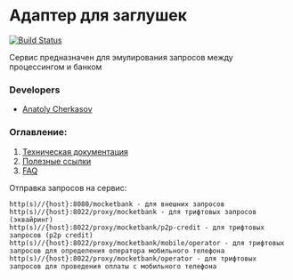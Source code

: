 # Адаптер для заглушек

[![Build Status](http://ci.rbkmoney.com/buildStatus/icon?job=rbkmoney_private/proxy-mocketbank/master)](http://ci.rbkmoney.com/job/rbkmoney_private/proxy-mocketbank/master)

Сервис предназначен для эмулирования запросов между процессингом и банком


### Developers

- [Anatoly Cherkasov](https://github.com/avcherkasov)


### Оглавление:

1. [Техническая документация](docs/tech.md)
1. [Полезные ссылки](docs/useful_links.md)
1. [FAQ](docs/faq.md)


Отправка запросов на сервис:
```
http(s)//{host}:8080/mocketbank - для внешних запросов
http(s)//{host}:8022/proxy/mocketbank - для трифтовых запросов (эквайринг)
http(s)//{host}:8022/proxy/mocketbank/p2p-credit - для трифтовых запросов (p2p credit)
http(s)//{host}:8022/proxy/mocketbank/mobile/operator - для трифтовых запросов для определения оператора мобильного телефона
http(s)//{host}:8022/proxy/mocketbank/operator - для трифтовых запросов для проведения оплаты с мобильного телефона
```

